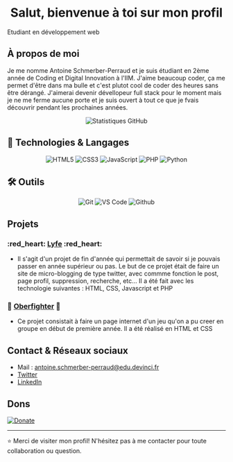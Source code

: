<h1 align="center"> Salut, bienvenue à toi sur mon profil</h1>
Etudiant en développement web


## À propos de moi
Je me nomme Antoine Schmerber-Perraud et je suis étudiant en 2ème année de Coding et Digital Innovation à l'IIM. J'aime beaucoup coder, ça me permet d'être dans ma bulle et c'est plutot cool de coder des heures sans être dérangé. J'aimerai devenir dévellopeur full stack pour le moment mais je ne me ferme aucune porte et je suis ouvert à tout ce que je fvais découvrir pendant les prochaines années. 


<p align="center">
    <img src="https://github-readme-stats.vercel.app/api?username=ANtoineSP01&show_icons=true&theme=radical" alt="Statistiques GitHub" />
</p>



## 🚀 Technologies & Langages

<div align="center">

  <img src="https://img.shields.io/badge/HTML-E34F26?style=for-the-badge&logo=html5&logoColor=white" alt="HTML5" />
  <img src="https://img.shields.io/badge/CSS-1572B6?style=for-the-badge&logo=css3&logoColor=white" alt="CSS3" />
  <img src="https://img.shields.io/badge/JavaScript-F7DF1E?style=for-the-badge&logo=javascript&logoColor=black" alt="JavaScript" />
  <img src="https://img.shields.io/badge/PHP-280315?style=for-the-badge&logo=PHP&logoColor=white" alt="PHP" />
  <img src="https://img.shields.io/badge/Python-3776AB?style=for-the-badge&logo=python&logoColor=white" alt="Python" />
  

</div>

## 🛠️ Outils

<div align="center">


  <img src="https://img.shields.io/badge/Git-F05032?style=for-the-badge&logo=git&logoColor=white" alt="Git" />
  <img src="https://img.shields.io/badge/VS_Code-007ACC?style=for-the-badge&logo=visual-studio-code&logoColor=white" alt="VS Code" />
  <img src="https://img.shields.io/badge/Github-000000?style=for-the-badge&logo=Github&logoColor=white" alt="Github" />

  
</div>



## Projets
### :red_heart: [Lyfe](https://github.com/AntoineSP01/Projet_Fin_Axe) :red_heart:

- Il s'agit d'un projet de fin d'année qui permettait de savoir si je pouvais passer en année supérieur ou pas. Le but de ce projet était de faire un site de micro-blogging de type twitter, avec commme fonction le post, page profil, suppression, recherche, etc... Il a été fait avec les technologie suivantes : HTML, CSS, Javascript et PHP

### :purple_heart: [Oberfighter](https://github.com/AntoineSP01/ProjectEpicDigitalDay) :purple_heart:

- Ce projet consistait à faire un page internet d'un jeu qu'on a pu creer en groupe en début de première année. Il a été réalisé en HTML et CSS



## Contact & Réseaux sociaux
- Mail : antoine.schmerber-perraud@edu.devinci.fr
- [Twitter](https://twitter.com/SchmerberP19106)
- [LinkedIn](https://www.linkedin.com/in/antoineschmerberperraud/)



## Dons
[![Donate](https://img.shields.io/badge/Donate-PayPal-purple.svg)](https://www.paypal.me/Antoine507/500)

---
⭐️ Merci de visiter mon profil! N'hésitez pas à me contacter pour toute collaboration ou question.


